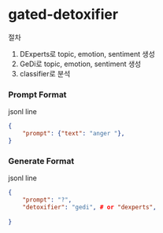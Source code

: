 # gated-detoxifier

절차
1. DExperts로 topic, emotion, sentiment 생성
2. GeDi로 topic, emotion, sentiment 생성
3. classifier로 분석

### Prompt Format

jsonl line
```json
{
    "prompt": {"text": "anger "},
}
```

### Generate Format

jsonl line
```json
{
    "prompt": "?",
    "detoxifier": "gedi", # or "dexperts",
    
}
```